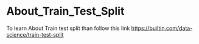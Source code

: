 # About_Train_Test_Split
To learn About Train test split than follow this link
https://builtin.com/data-science/train-test-split
